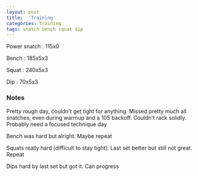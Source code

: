 ```yaml
---
layout: post
title:  'Training'
categories: training
tags: snatch bench squat dip
---
```


Power snatch :   115x0

Bench   :   185x5x3

Squat   :   240x5x3

Dip     :   70x5x3

### Notes

Pretty rough day, couldn't get tight for anything. Missed pretty much all snatches, even during warmup and a 105 backoff. Couldn't rack solidly. Probably need a focused technique day

Bench was hard but alright. Maybe repeat

Squats really hard (difficult to stay tight). Last set better but still not great. Repeat

Dips hard by last set but got it. Can progress
